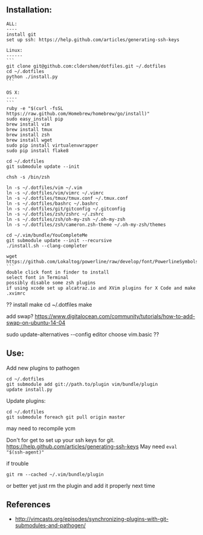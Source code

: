 Installation:
--------------
    ALL:
    ----
    install git
    set up ssh: https://help.github.com/articles/generating-ssh-keys

    Linux:
    ------
    ```
    git clone git@github.com:cldershem/dotfiles.git ~/.dotfiles
    cd ~/.dotfiles
    python ./install.py
    ```

    OS X:
    ----
    ```
    ruby -e "$(curl -fsSL https://raw.github.com/Homebrew/homebrew/go/install)"
    sudo easy_install pip
    brew install vim
    brew install tmux
    brew install zsh
    brew install wget
    sudo pip install virtualenvwrapper
    sudo pip install flake8

    cd ~/.dotfiles
    git submodule update --init

    chsh -s /bin/zsh

    ln -s ~/.dotfiles/vim ~/.vim
    ln -s ~/.dotfiles/vim/vimrc ~/.vimrc
    ln -s ~/.dotfiles/tmux/tmux.conf ~/.tmux.conf
    ln -s ~/.dotfiles/bashrc ~/.bashrc
    ln -s ~/.dotfiles/git/gitconfig ~/.gitconfig
    ln -s ~/.dotfiles/zsh/zshrc ~/.zshrc
    ln -s ~/.dotfiles/zsh/oh-my-zsh ~/.oh-my-zsh
    ln -s ~/.dotfiles/zsh/cameron.zsh-theme ~/.oh-my-zsh/themes

    cd ~/.vim/bundle/YouCompleteMe
    git submodule update --init --recursive
    ./install.sh --clang-completer

    wget https://github.com/Lokaltog/powerline/raw/develop/font/PowerlineSymbols.otf
    ```
    double click font in finder to install
    select font in Terminal
    possibly disable some zsh plugins
    if using xcode set up alcatraz.io and XVim plugins for X Code and make .xvimrc


??
install make 
cd ~/.dotfiles
make

add swap?
https://www.digitalocean.com/community/tutorials/how-to-add-swap-on-ubuntu-14-04

sudo update-alternatives --config editor
choose vim.basic
??

Use:
------
Add new plugins to pathogen
```
cd ~/.dotfiles
git submodule add git://path.to/plugin vim/bundle/plugin
update install.py
```

Update plugins:
```
cd ~/.dotfiles
git submodule foreach git pull origin master
```
may need to recompile ycm

Don't for get to set up your ssh keys for git.
https://help.github.com/articles/generating-ssh-keys
May need `eval "$(ssh-agent)"`
 
if trouble
```
git rm --cached ~/.vim/bundle/plugin
```
or better yet just rm the plugin and add it properly next time


References
------------
- http://vimcasts.org/episodes/synchronizing-plugins-with-git-submodules-and-pathogen/
